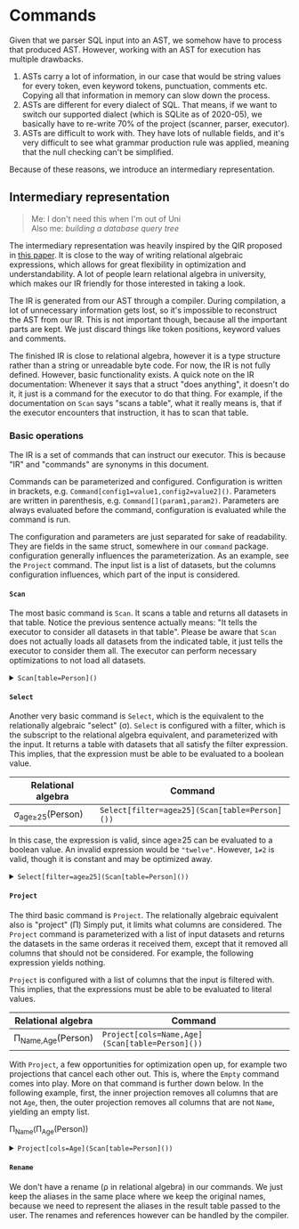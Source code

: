 # Commands

Given that we parser SQL input into an AST, we somehow have to process that produced AST.
However, working with an AST for execution has multiple drawbacks.
1. ASTs carry a lot of information, in our case that would be string values for every token, even keyword tokens, punctuation, comments etc.
   Copying all that information in memory can slow down the process.
2. ASTs are different for every dialect of SQL.
   That means, if we want to switch our supported dialect (which is SQLite as of 2020-05), we basically have to re-write 70% of the project (scanner, parser, executor).
3. ASTs are difficult to work with.
   They have lots of nullable fields, and it's very difficult to see what grammar production rule was applied, meaning that the null checking can't be simplified.

Because of these reasons, we introduce an intermediary representation.

## Intermediary representation
> Me: I don't need this when I'm out of Uni<br>
> Also me: *building a database query tree*

The intermediary representation was heavily inspired by the QIR proposed in [this paper](https://arxiv.org/pdf/1607.04197.pdf).
It is close to the way of writing relational algebraic expressions, which allows for great flexibility in optimization and understandability.
A lot of people learn relational algebra in university, which makes our IR friendly for those interested in taking a look.

The IR is generated from our AST through a compiler.
During compilation, a lot of unnecessary information gets lost, so it's impossible to reconstruct the AST from our IR.
This is not important though, because all the important parts are kept.
We just discard things like token positions, keyword values and comments.

The finished IR is close to relational algebra, however it is a type structure rather than a string or unreadable byte code.
For now, the IR is not fully defined.
However, basic functionality exists.
A quick note on the IR documentation: Whenever it says that a struct "does anything", it doesn't do it, it just is a command for the executor to do that thing.
For example, if the documentation on `Scan` says "scans a table", what it really means is, that if the executor encounters that instruction, it has to scan that table.

### Basic operations

The IR is a set of commands that can instruct our executor.
This is because "IR" and "commands" are synonyms in this document.

Commands can be parameterized and configured.
Configuration is written in brackets, e.g. `Command[config1=value1,config2=value2]()`.
Parameters are written in parenthesis, e.g. `Command[](param1,param2)`.
Parameters are always evaluated before the command, configuration is evaluated while the command is run.

The configuration and parameters are just separated for sake of readability.
They are fields in the same struct, somewhere in our `command` package.
configuration generally influences the parameterization.
As an example, see the `Project` command.
The input list is a list of datasets, but the columns configuration influences, which part of the input is considered.

#### `Scan`
The most basic command is `Scan`.
It scans a table and returns all datasets in that table.
Notice the previous sentence actually means: "It tells the executor to consider all datasets in that table".
Please be aware that `Scan` does not actually loads all datasets from the indicated table, it just tells the executor to consider them all.
The executor can perform necessary optimizations to not load all datasets.

<details>
<summary><code>Scan[table=Person]()</code></summary>

For the sake of ease, we will keep using this example throughout this document.

| Name | Age |
|---|---|
| Peter | 19 |
| Sandra | 43 |
| Elsa | 65 |
| Frederic | 21 |
| Serious | 36 |
| Severus | 38 |
| Sam | 22 |

</details>

#### `Select`
Another very basic command is `Select`, which is the equivalent to the relationally algebraic "select" (&sigma;).
`Select` is configured with a filter, which is the subscript to the relational algebra equivalent, and parameterized with the input.
It returns a table with datasets that all satisfy the filter expression.
This implies, that the expression must be able to be evaluated to a boolean value.

| Relational algebra | Command |
|---|---|
| &sigma;<sub>age&ge;25</sub>(Person) | <code>Select[filter=age&ge;25]\(Scan[table=Person]\(\)\)</code> |

In this case, the expression is valid, since age&ge;25 can be evaluated to a boolean value.
An invalid expression would be `"twelve"`.
However, <code>1&ne;2</code> is valid, though it is constant and may be optimized away.

<details>
<summary><code>Select[filter=age&ge;25](Scan[table=Person]())</code></summary>

| Name | Age |
|---|---|
| Sandra | 43 |
| Elsa | 65 |
| Serious | 36 |
| Severus | 38 |

</details>

#### `Project`
The third basic command is `Project`.
The relationally algebraic equivalent also is "project" (&Pi;)
Simply put, it limits what columns are considered.
The `Project` command is parameterized with a list of input datasets and returns the datasets in the same orderas it received them, except that it removed all columns that should not be considered.
For example, the following expression yields nothing.

`Project` is configured with a list of columns that the input is filtered with.
This implies, that the expressions must be able to be evaluated to literal values.

| Relational algebra | Command |
|---|---|
| &Pi;<sub>Name,Age</sub>(Person) | <code>Project[cols=Name,Age]\(Scan[table=Person]\(\)\)</code> |

With `Project`, a few opportunities for optimization open up, for example two projections that cancel each other out.
This is, where the `Empty` command comes into play.
More on that command is further down below.
In the following example, first, the inner projection removes all columns that are not `Age`, then, the outer projection removes all columns that are not `Name`, yielding an empty list.

&Pi;<sub>Name</sub>(&Pi;<sub>Age</sub>(Person))

<details>
<summary><code>Project[cols=Age](Scan[table=Person]())</code></summary>

| Age |
|---|
| 19 |
| 43 |
| 65 |
| 21 |
| 36 |
| 38 |
| 22 |

</details>

#### `Rename`
We don't have a rename (&rho; in relational algebra) in our commands.
We just keep the aliases in the same place where we keep the original names, because we need to represent the aliases in the result table passed to the user.
The renames and references however can be handled by the compiler.